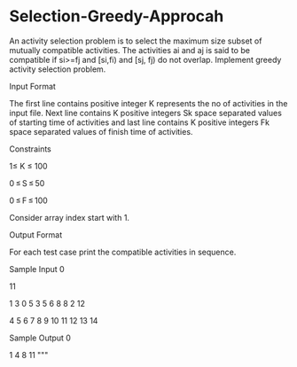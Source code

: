 # Selection-Greedy-Approcah
 An activity selection problem is to select the maximum size subset of mutually compatible activities.
The activities ai and aj is said to be compatible if si>=fj and [si,fi) and [sj, fj) do not overlap.
Implement greedy activity selection problem.

Input Format

The first line contains positive integer K represents the no of activities in the input file.
 Next line contains K positive integers Sk space separated values of starting time of activities and
 last line contains K positive integers Fk space separated values of finish time of activities.

Constraints

1≤ K ≤ 100

0 ≤ S ≤ 50

0 ≤ F ≤ 100

Consider array index start with 1.

Output Format

For each test case print the compatible activities in sequence.

Sample Input 0

11

1 3 0 5 3 5 6 8 8 2 12

4 5 6 7 8 9 10 11 12 13 14

Sample Output 0

1 4 8 11
"""
